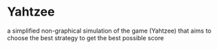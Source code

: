 # Yahtzee
a simplified non-graphical simulation of the game (Yahtzee) that aims to choose the best strategy to get the best possible score
